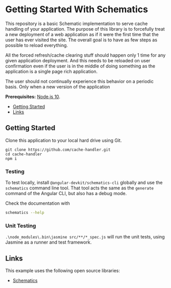 # Getting Started With Schematics

This repository is a basic Schematic implementation to serve cache handling of your application. The purpose of this library is to forcefully treat a new deployment of a web application as if it were the first time that the user has ever visited the site. The overall goal is to have as few steps as possible to reload everything.  

All the forced refresh/cache clearing stuff should happen only 1 time for any given application deployment.
And this needs to be reloaded on user confirmation even if the user is in the middle of doing something as the application is a single page rich application. 

The user should not continually experience this behavior on a periodic basis. Only when a new version of the application

**Prerequisites:** [Node.js 10](https://nodejs.org).

* [Getting Started](#getting-started)
* [Links](#links)

## Getting Started

Clone this application to your local hard drive using Git.

```
git clone https://github.com/cache-handler.git
cd cache-handler
npm i
```

### Testing

To test locally, install `@angular-devkit/schematics-cli` globally and use the `schematics` command line tool. That tool acts the same as the `generate` command of the Angular CLI, but also has a debug mode.

Check the documentation with
```bash
schematics --help
```

### Unit Testing

`.\node_modules\.bin\jasmine src/**/*_spec.js` will run the unit tests, using Jasmine as a runner and test framework.


## Links

This example uses the following open source libraries:

* [Schematics](https://www.npmjs.com/package/cache-handler)

